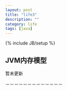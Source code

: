 ```yaml
---
layout: post
title: "life3"
description: ""
category: life
tags: [java]
---
```

{% include JB/setup %}

## JVM内存模型

暂未更新

－－－－－－－－－－－－－